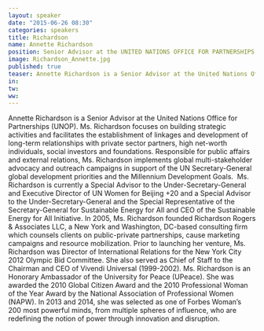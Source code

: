 ```yaml
---
layout: speaker
date: "2015-06-26 08:30"
categories: speakers
title: Richardson
name: Annette Richardson
position: Senior Advisor at the UNITED NATIONS OFFICE FOR PARTNERSHIPS
image: Richardson_Annette.jpg
published: true
teaser: Annette Richardson is a Senior Advisor at the United Nations Office for Partnerships (UNOP).
in:
tw:
ww: 
---
```

Annette Richardson is a Senior Advisor at the United Nations Office for Partnerships (UNOP).
Ms. Richardson focuses on building strategic activities and facilitates the establishment of linkages and development of long-term relationships with private sector partners, high net-worth individuals, social investors and foundations. Responsible for public affairs and external relations, Ms. Richardson implements global multi-stakeholder advocacy and outreach campaigns in support of the UN Secretary-General global development priorities and the Millennium Development Goals.
 Ms. Richardson is currently a Special Advisor to the Under-Secretary-General and Executive Director of UN Women for Beijing +20 and a Special Advisor to the Under-Secretary-General and the Special Representative of the Secretary-General for Sustainable Energy for All and CEO of the Sustainable Energy for All Initiative.
In 2005, Ms. Richardson founded Richardson Rogers & Associates LLC, a New York and Washington, DC-based consulting firm which counsels clients on public-private partnerships, cause marketing campaigns and resource mobilization. Prior to launching her venture, Ms. Richardson was Director of International Relations for the New York City 2012 Olympic Bid Committee. She also served as Chief of Staff to the Chairman and CEO of Vivendi Universal (1999-2002).
Ms. Richardson is an Honorary Ambassador of the University for Peace (UPeace). She was awarded the 2010 Global Citizen Award and the 2010 Professional Woman of the Year Award by the National Association of Professional Women (NAPW). In 2013 and 2014, she was selected as one of Forbes Woman’s 200 most powerful minds, from multiple spheres of influence, who are redefining the notion of power through innovation and disruption.